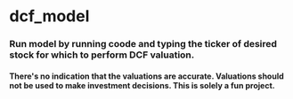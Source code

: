 # dcf_model
### Run model by running coode and typing the ticker of desired stock for which to perform DCF valuation.
#### There's no indication that the valuations are accurate. Valuations should not be used to make investment decisions. This is solely a fun project.
